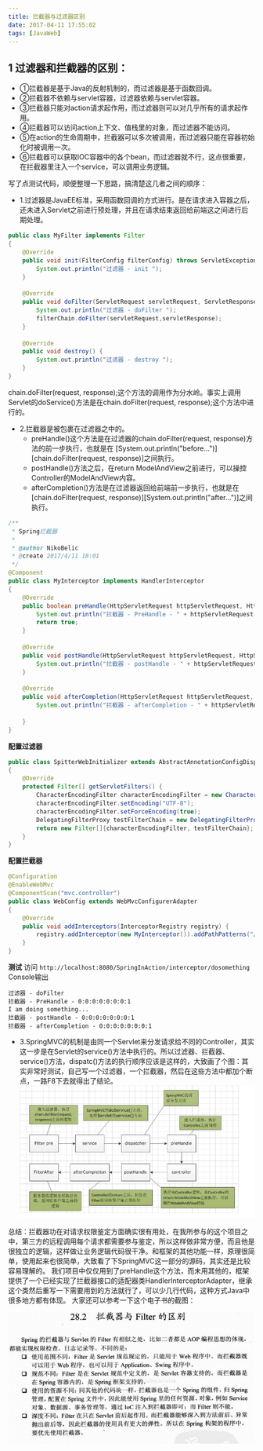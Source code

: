 ```yaml
---
title: 拦截器与过滤器区别
date: 2017-04-11 17:55:02
tags: [JavaWeb]
---
```


 
## 1 过滤器和拦截器的区别：

- ①拦截器是基于Java的反射机制的，而过滤器是基于函数回调。
- ②拦截器不依赖与servlet容器，过滤器依赖与servlet容器。
- ③拦截器只能对action请求起作用，而过滤器则可以对几乎所有的请求起作用。
- ④拦截器可以访问action上下文、值栈里的对象，而过滤器不能访问。
- ⑤在action的生命周期中，拦截器可以多次被调用，而过滤器只能在容器初始化时被调用一次。
- ⑥拦截器可以获取IOC容器中的各个bean，而过滤器就不行，这点很重要，在拦截器里注入一个service，可以调用业务逻辑。

<!--more-->
写了点测试代码，顺便整理一下思路，搞清楚这几者之间的顺序：

- 1.过滤器是JavaEE标准，采用函数回调的方式进行。是在请求进入容器之后，还未进入Servlet之前进行预处理，并且在请求结束返回给前端这之间进行后期处理。

```java
public class MyFilter implements Filter
{
    @Override
    public void init(FilterConfig filterConfig) throws ServletException {
        System.out.println("过滤器 - init ");
    }

    @Override
    public void doFilter(ServletRequest servletRequest, ServletResponse servletResponse, FilterChain filterChain) throws IOException, ServletException {
        System.out.println("过滤器 - doFilter ");
        filterChain.doFilter(servletRequest,servletResponse);
    }

    @Override
    public void destroy() {
        System.out.println("过滤器 - destroy ");
    }
}

``` 
chain.doFilter(request, response);这个方法的调用作为分水岭。事实上调用Servlet的doService()方法是在chain.doFilter(request, response);这个方法中进行的。

- 2.拦截器是被包裹在过滤器之中的。
    - preHandle()这个方法是在过滤器的chain.doFilter(request, response)方法的前一步执行，也就是在 [System.out.println("before...")][chain.doFilter(request, response)]之间执行。
    - postHandle()方法之后，在return ModelAndView之前进行，可以操控Controller的ModelAndView内容。
    - afterCompletion()方法是在过滤器返回给前端前一步执行，也就是在[chain.doFilter(request, response)][System.out.println("after...")]之间执行。 

```java
/**
 * Spring拦截器
 *
 * @author NikoBelic
 * @create 2017/4/11 18:01
 */
@Component
public class MyInterceptor implements HandlerInterceptor
{
    @Override
    public boolean preHandle(HttpServletRequest httpServletRequest, HttpServletResponse httpServletResponse, Object o) throws Exception {
        System.out.println("拦截器 - PreHandle - " + httpServletRequest.getRemoteAddr());
        return true;
    }

    @Override
    public void postHandle(HttpServletRequest httpServletRequest, HttpServletResponse httpServletResponse, Object o, ModelAndView modelAndView) throws Exception {
        System.out.println("拦截器 - postHandle - " + httpServletRequest.getRemoteAddr());
    }

    @Override
    public void afterCompletion(HttpServletRequest httpServletRequest, HttpServletResponse httpServletResponse, Object o, Exception e) throws Exception {
        System.out.println("拦截器 - afterCompletion - " + httpServletRequest.getRemoteAddr());

    }
}

```

**配置过滤器**
```java
public class SpitterWebInitializer extends AbstractAnnotationConfigDispatcherServletInitializer
{
    @Override
    protected Filter[] getServletFilters() {
        CharacterEncodingFilter characterEncodingFilter = new CharacterEncodingFilter();
        characterEncodingFilter.setEncoding("UTF-8");
        characterEncodingFilter.setForceEncoding(true);
        DelegatingFilterProxy testFilterChain = new DelegatingFilterProxy(new MyFilter());
        return new Filter[]{characterEncodingFilter, testFilterChain};
    }
}
```

**配置拦截器**
```java
@Configuration
@EnableWebMvc
@ComponentScan("mvc.controller")
public class WebConfig extends WebMvcConfigurerAdapter
{
    @Override
    public void addInterceptors(InterceptorRegistry registry) {
        registry.addInterceptor(new MyInterceptor()).addPathPatterns("/interceptor/*");
    }
}
```

**测试**
访问 `http://localhost:8080/SpringInAction/interceptor/dosomething`
Console输出
```
过滤器 - doFilter 
拦截器 - PreHandle - 0:0:0:0:0:0:0:1
I am doing something...
拦截器 - postHandle - 0:0:0:0:0:0:0:1
拦截器 - afterCompletion - 0:0:0:0:0:0:0:1

```

- 3.SpringMVC的机制是由同一个Servlet来分发请求给不同的Controller，其实这一步是在Servlet的service()方法中执行的。所以过滤器、拦截器、service()方法，dispatc()方法的执行顺序应该是这样的，大致画了个图：其实非常好测试，自己写一个过滤器，一个拦截器，然后在这些方法中都加个断点，一路F8下去就得出了结论。
　　
![](拦截器与过滤器的区别/1.jpg)

总结：拦截器功在对请求权限鉴定方面确实很有用处，在我所参与的这个项目之中，第三方的远程调用每个请求都需要参与鉴定，所以这样做非常方便，而且他是很独立的逻辑，这样做让业务逻辑代码很干净。和框架的其他功能一样，原理很简单，使用起来也很简单，大致看了下SpringMVC这一部分的源码，其实还是比较容易理解的。
我们项目中仅仅用到了preHandle这个方法，而未用其他的，框架提供了一个已经实现了拦截器接口的适配器类HandlerInterceptorAdapter，继承这个类然后重写一下需要用到的方法就行了，可以少几行代码，这种方式Java中很多地方都有体现。
大家还可以参考一下这个电子书的截图：

![](拦截器与过滤器的区别/2.jpeg)